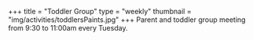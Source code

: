 +++
title = "Toddler Group"
type = "weekly"
thumbnail = "img/activities/toddlersPaints.jpg"
+++
Parent and toddler group meeting from 9:30 to 11:00am every Tuesday.
